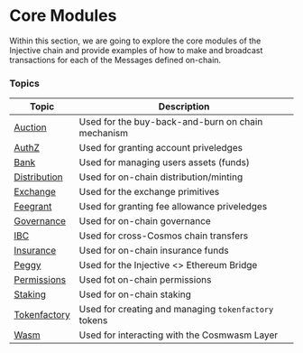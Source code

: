 # Core Modules

Within this section, we are going to explore the core modules of the Injective chain and provide examples of how to make and broadcast transactions for each of the Messages defined on-chain.

### Topics

| Topic                            | Description                                          |
| -------------------------------- | ---------------------------------------------------- |
| [Auction](auction.md)            | Used for the buy-back-and-burn on chain mechanism    |
| [AuthZ](authz.md)                | Used for granting account priveledges                |
| [Bank](bank.md)                  | Used for managing users assets (funds)               |
| [Distribution](distribution.md)  | Used for on-chain distribution/minting               |
| [Exchange](exchange.md)          | Used for the exchange primitives                     |
| [Feegrant](feegrant.md)          | Used for granting fee allowance priveledges          |
| [Governance](governance.md)      | Used for on-chain governance                         |
| [IBC](ibc.md)                    | Used for cross-Cosmos chain transfers                |
| [Insurance](insurance.md)        | Used for on-chain insurance funds                    |
| [Peggy](peggy.md)                | Used for the Injective <> Ethereum Bridge            |
| [Permissions](permissions.md)    | Used fot on-chain permissions
| [Staking](staking.md)            | Used for on-chain staking                            |
| [Tokenfactory](token-factory.md) | Used for creating and managing `tokenfactory` tokens |
| [Wasm](wasm.md)                  | Used for interacting with the Cosmwasm Layer         |
